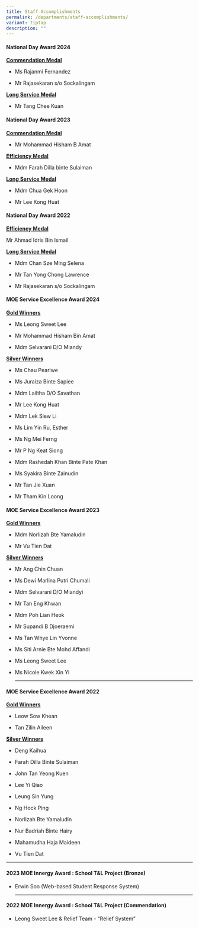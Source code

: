 ```yaml
---
title: Staff Accomplishments
permalink: /departments/staff-accomplishments/
variant: tiptap
description: ""
---
```

<h4>National Day Award 2024</h4>
<p><strong><u>Commendation Medal</u></strong>
</p>
<ul data-tight="true" class="tight">
<li>
<p>Ms Rajanmi Fernandez</p>
</li>
<li>
<p>Mr Rajasekaran s/o Sockalingam</p>
</li>
</ul>
<p><strong><u>Long Service Medal</u></strong>
</p>
<ul data-tight="true" class="tight">
<li>
<p>Mr Tang Chee Kuan</p>
</li>
</ul>
<h4>National Day Award 2023</h4>
<p><strong><u>Commendation Medal</u></strong>
</p>
<ul data-tight="true" class="tight">
<li>
<p>Mr Mohammad Hisham B Amat</p>
</li>
</ul>
<p><strong><u>Efficiency Medal</u></strong>
</p>
<ul data-tight="true" class="tight">
<li>
<p>Mdm Farah Dilla binte Sulaiman</p>
</li>
</ul>
<p><strong><u>Long Service Medal</u></strong>
</p>
<ul data-tight="true" class="tight">
<li>
<p>Mdm Chua Gek Hoon</p>
</li>
<li>
<p>Mr Lee Kong Huat</p>
</li>
</ul>
<h4>National Day Award 2022</h4>
<p><strong><u>Efficiency Medal</u></strong>
</p>
<p>Mr Ahmad Idris Bin Ismail</p>
<p><strong><u>Long Service Medal</u></strong>
</p>
<ul data-tight="true" class="tight">
<li>
<p>Mdm Chan Sze Ming Selena</p>
</li>
<li>
<p>Mr Tan Yong Chong Lawrence</p>
</li>
<li>
<p>Mr Rajasekaran s/o Sockalingam</p>
</li>
</ul>
<h4>MOE Service Excellence Award 2024</h4>
<p><strong><u>Gold Winners</u></strong>
</p>
<ul data-tight="true" class="tight">
<li>
<p>Ms Leong Sweet Lee</p>
</li>
<li>
<p>Mr Mohammad Hisham Bin Amat</p>
</li>
<li>
<p>Mdm Selvarani D/O Miandy</p>
<p></p>
</li>
</ul>
<p><strong><u>Silver Winners</u></strong>
</p>
<ul data-tight="true" class="tight">
<li>
<p>Ms Chau Pearlwe</p>
</li>
<li>
<p>Ms Juraiza Binte Sapiee</p>
</li>
<li>
<p>Mdm Lailtha D/O Savathan</p>
</li>
<li>
<p>Mr Lee Kong Huat</p>
</li>
<li>
<p>Mdm Lek Siew Li</p>
</li>
<li>
<p>Ms Lim Yin Ru, Esther</p>
</li>
<li>
<p>Ms Ng Mei Ferng</p>
</li>
<li>
<p>Mr P Ng Keat Siong</p>
</li>
<li>
<p>Mdm Rashedah Khan Binte Pate Khan</p>
</li>
<li>
<p>Ms Syakira Binte Zainudin</p>
</li>
<li>
<p>Mr Tan Jie Xuan</p>
</li>
<li>
<p>Mr Tham Kin Loong</p>
</li>
</ul>
<h4>MOE Service Excellence Award 2023</h4>
<p><strong><u>Gold Winners</u></strong>
</p>
<ul data-tight="true" class="tight">
<li>
<p>Mdm Norlizah Bte Yamaludin</p>
</li>
<li>
<p>Mr Vu Tien Dat</p>
</li>
</ul>
<p><strong><u>Silver Winners</u></strong>
</p>
<ul data-tight="true" class="tight">
<li>
<p>Mr Ang Chin Chuan</p>
</li>
<li>
<p>Ms Dewi Marlina Putri Chumali</p>
</li>
<li>
<p>Mdm Selvarani D/O Miandyi</p>
</li>
<li>
<p>Mr Tan Eng Khwan</p>
</li>
<li>
<p>Mdm Poh Lian Heok</p>
</li>
<li>
<p>Mr Supandi B Djoeraemi</p>
</li>
<li>
<p>Ms Tan Whye Lin Yvonne</p>
</li>
<li>
<p>Ms Siti Arnie Bte Mohd Affandi</p>
</li>
<li>
<p>Ms Leong Sweet Lee</p>
</li>
<li>
<p>Ms Nicole Kwek Xin Yi</p>
<hr>
</li>
</ul>
<h4>MOE Service Excellence Award 2022</h4>
<p><strong><u>Gold Winners</u></strong>
</p>
<ul data-tight="true" class="tight">
<li>
<p>Leow Sow Khean</p>
</li>
<li>
<p>Tan Zilin Aileen</p>
</li>
</ul>
<p><strong><u>Silver Winners</u></strong>
</p>
<ul data-tight="true" class="tight">
<li>
<p>Deng Kaihua</p>
</li>
<li>
<p>Farah Dilla Binte Sulaiman</p>
</li>
<li>
<p>John Tan Yeong Kuen</p>
</li>
<li>
<p>Lee Yi Qiao</p>
</li>
<li>
<p>Leung Sin Yung</p>
</li>
<li>
<p>Ng Hock Ping</p>
</li>
<li>
<p>Norlizah Bte Yamaludin</p>
</li>
<li>
<p>Nur Badriah Binte Hairy</p>
</li>
<li>
<p>Mahamudha Haja Maideen</p>
</li>
<li>
<p>Vu Tien Dat</p>
</li>
</ul>
<hr>
<h4>2023 MOE Innergy Award : School T&amp;L Project (Bronze)</h4>
<ul data-tight="true" class="tight">
<li>
<p>Erwin Soo (Web-based Student Response System)</p>
<hr>
</li>
</ul>
<h4>2022 MOE Innergy Award : School T&amp;L Project (Commendation)</h4>
<ul data-tight="true" class="tight">
<li>
<p>Leong Sweet Lee &amp; Relief Team - “Relief System”</p>
</li>
</ul>
<h4></h4>
<p></p>